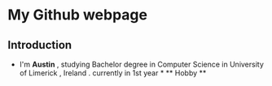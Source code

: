 # My Github webpage
## Introduction
* I'm **Austin** , studying Bachelor degree in Computer Science in University of Limerick , Ireland . currently in 1st year *
** Hobby **
  
